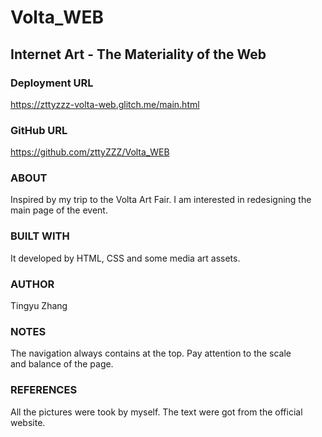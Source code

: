 # Volta_WEB
 
## Internet Art - The Materiality of the Web

### Deployment URL
https://zttyzzz-volta-web.glitch.me/main.html
​
### GitHub URL
https://github.com/zttyZZZ/Volta_WEB
​
### ABOUT
Inspired by my trip to the Volta Art Fair. I am interested in redesigning the main page of the event.
​
### BUILT WITH
It developed by HTML, CSS and some media art assets.
​
### AUTHOR
Tingyu Zhang
​
### NOTES
The navigation always contains at the top. Pay attention to the scale and balance of the page.
​
### REFERENCES
All the pictures were took by myself.
The text were got from the official website.

